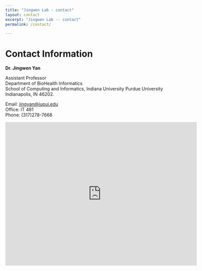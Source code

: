 ```yaml
---
title: "Jingwen Lab - contact"
layout: contact
excerpt: "Jingwen Lab -- contact"
permalink: /contact/

---
```


# Contact Information

**Dr. Jingwen Yan** 

Assistant Professor  
Department of BioHealth Informatics  
School of Computing and Informatics, Indiana University Purdue University Indianapolis, IN 46202. 


Email: jingyan@iupui.edu  
Office: IT 481   
Phone: (317)278-7668   

<iframe src="https://www.google.com/maps/embed?pb=!1m18!1m12!1m3!1d6132.6826089827555!2d-86.17757272318957!3d39.776895313350145!2m3!1f0!2f0!3f0!3m2!1i1024!2i768!4f13.1!3m3!1m2!1s0x886b50b62a230249%3A0x4c6d48e226095245!2sICTC%20Building!5e0!3m2!1sen!2sus!4v1647458267370!5m2!1sen!2sus" width="600" height="450" style="border:0;" allowfullscreen="" loading="lazy"></iframe>
